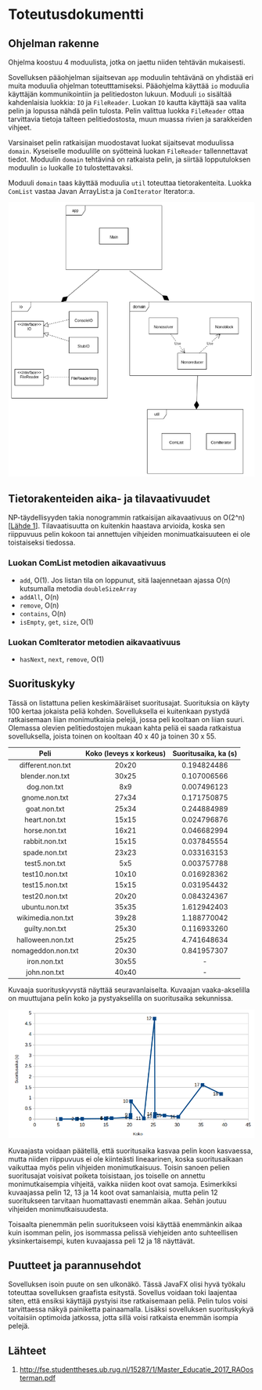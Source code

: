 # Toteutusdokumentti

## Ohjelman rakenne
Ohjelma koostuu 4 moduulista, jotka on jaettu niiden tehtävän mukaisesti. 

Sovelluksen pääohjelman sijaitsevan `app` moduulin tehtävänä on yhdistää eri muita moduulia ohjelman toteutttamiseksi. Pääohjelma käyttää `io` moduulia käyttäjän kommunikointiin ja pelitiedoston lukuun. Moduuli `io` sisältää kahdenlaisia luokkia: `IO` ja `FileReader`. Luokan `IO` kautta käyttäjä saa valita pelin ja lopussa nähdä pelin tulosta. Pelin valittua luokka `FileReader` ottaa tarvittavia tietoja talteen pelitiedostosta, muun muassa rivien ja sarakkeiden vihjeet.

Varsinaiset pelin ratkaisijan muodostavat luokat sijaitsevat moduulissa `domain`. Kyseiselle moduulille on syötteinä luokan `FileReader` tallennettavat tiedot. Moduulin `domain` tehtävinä on ratkaista pelin, ja siirtää lopputuloksen moduulin `io` luokalle `IO` tulostettavaksi.

Moduuli `domain` taas käyttää moduulia `util` toteuttaa tietorakenteita. Luokka `ComList` vastaa Javan ArrayList:a ja `ComIterator` Iterator:a.

![image](https://github.com/lchz/NonogramSolver/blob/master/documentation/packageDiagram.png "Package diagram")

## Tietorakenteiden aika- ja tilavaativuudet
NP-täydellisyyden takia nonogrammin ratkaisijan aikavaativuus on O(2^n)[[Lähde 1](https://github.com/lchz/NonogramSolver/blob/master/documentation/toteutusdokumentti.md#lähteet)]. Tilavaatisuutta on kuitenkin haastava arvioida, koska sen riippuvuus pelin kokoon tai annettujen vihjeiden monimuatkaisuuteen ei ole toistaiseksi tiedossa.

### Luokan ComList metodien aikavaativuus
- `add`, O(1). Jos listan tila on loppunut, sitä laajennetaan ajassa O(n) kutsumalla metodia `doubleSizeArray`
- `addAll`, O(n)
- `remove`, O(n)
- `contains`, O(n)
- `isEmpty`, `get`, `size`, O(1)

### Luokan ComIterator metodien aikavaativuus
- `hasNext`, `next`, `remove`, O(1)

## Suorituskyky
Tässä on listattuna pelien keskimääräiset suoritusajat. Suorituksia on käyty 100 kertaa jokaista peliä kohden. Sovelluksella ei kuitenkaan pystydä ratkaisemaan liian monimutkaisia pelejä, jossa peli kooltaan on liian suuri. Olemassa olevien pelitiedostojen mukaan kahta peliä ei saada ratkaistua sovelluksella, joista toinen on kooltaan 40 x 40 ja toinen 30 x 55.


|Peli    | Koko (leveys x korkeus) | Suoritusaika, ka (s) |
|:---------------:|:-------:|:------------:|
|different.non.txt| 20x20 | 0.194824486 |
|blender.non.txt  | 30x25 | 0.107006566 |
|dog.non.txt      | 8x9   | 0.007496123 |
|gnome.non.txt    | 27x34 | 0.171750875 |
|goat.non.txt     | 25x34 | 0.244884989 |
|heart.non.txt    | 15x15 | 0.024796876 |
|horse.non.txt    | 16x21 | 0.046682994 |
|rabbit.non.txt   | 15x15 | 0.037845554 |
|spade.non.txt    | 23x23 | 0.033163153 |
|test5.non.txt    | 5x5   | 0.003757788 |
|test10.non.txt   | 10x10 | 0.016928362 |
|test15.non.txt   | 15x15 | 0.031954432 |
|test20.non.txt   | 20x20 | 0.084324367 |
|ubuntu.non.txt   | 35x35 | 1.612942403 |
|wikimedia.non.txt| 39x28 | 1.188770042 |
|guilty.non.txt   | 25x30 | 0.116933260 |
|halloween.non.txt| 25x25 | 4.741648634 |
|nomageddon.non.txt| 20x30| 0.841957307 |
|iron.non.txt| 30x55 | - |
|john.non.txt| 40x40 | - |

Kuvaaja suorituskyvystä näyttää seuravanlaiselta. Kuvaajan vaaka-akselilla on muuttujana pelin koko ja pystyakselilla on suoritusaika sekunnissa.

![suoritusaika](https://github.com/lchz/NonogramSolver/blob/master/documentation/suoritukset.png)

Kuvaajasta voidaan päätellä, että suoritusaika kasvaa pelin koon kasvaessa, mutta niiden riippuvuus ei ole kiinteästi lineaarinen, koska suoritusaikaan vaikuttaa myös pelin vihjeiden monimutkaisuus. Toisin sanoen pelien suoritusajat voisivat poiketa toisistaan, jos toiselle on annettu monimutkaisempia vihjeitä, vaikka niiden koot ovat samoja. Esimerkiksi kuvaajassa pelin 12, 13 ja 14 koot ovat samanlaisia, mutta pelin 12 suoritukseen tarvitaan huomattavasti enemmän aikaa. Sehän joutuu vihjeiden monimutkaisuudesta.  
 
Toisaalta pienemmän pelin suoritukseen voisi käyttää enemmänkin aikaa kuin isomman pelin, jos isommassa pelissä viehjeiden anto suhteellisen yksinkertaisempi, kuten kuvaajassa peli 12 ja 18 näyttävät.


## Puutteet ja parannusehdot
Sovelluksen isoin puute on sen ulkonäkö. Tässä JavaFX olisi hyvä työkalu toteuttaa sovelluksen graafista esitystä. Sovellus voidaan toki laajentaa siten, että ensiksi käyttäjä pystyisi itse ratkaisemaan peliä. Pelin tulos voisi tarvittaessa näkyä painiketta painaamalla. Lisäksi sovelluksen suorituskykyä voitaisiin optimoida jatkossa, jotta sillä voisi ratkaista enemmän isompia pelejä.

## Lähteet
1. http://fse.studenttheses.ub.rug.nl/15287/1/Master_Educatie_2017_RAOosterman.pdf
